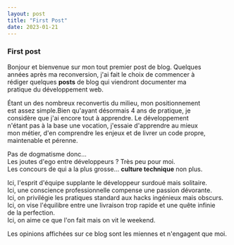 ```yaml
---
layout: post
title: "First Post"
date: 2023-01-21
---
```


### First post

Bonjour et bienvenue sur mon tout premier post de blog. Quelques <br>
années après ma reconversion, j'ai fait le choix de commencer à <br>
rédiger quelques **posts** de blog qui viendront documenter ma <br>
pratique du développement web.

Étant un des nombreux reconvertis du milieu, mon positionnement <br>
est assez simple.Bien qu'ayant désormais 4 ans de pratique, je <br>
considère que j'ai encore tout à apprendre. Le développement <br>
n'étant pas à la base une vocation, j'essaie d'apprendre au mieux <br>
mon métier, d'en comprendre les enjeux et de livrer un code propre, <br>
maintenable et pérenne. <br>

Pas de dogmatisme donc... <br>
Les joutes d'ego entre développeurs ? Très peu pour moi. <br>
Les concours de qui a la plus grosse... **culture technique** non plus. <br>

Ici, l'esprit d'équipe supplante le développeur surdoué mais solitaire. <br>
Ici, une conscience professionnelle compense une passion dévorante. <br>
Ici, on privilégie les pratiques standard aux hacks ingénieux mais obscurs. <br>
Ici, on vise l'équilibre entre une livraison trop rapide et une quête infinie <br>
de la perfection. <br>
Ici, on aime ce que l'on fait mais on vit le weekend. <br>

Les opinions affichées sur ce blog sont les miennes et n'engagent que moi.
